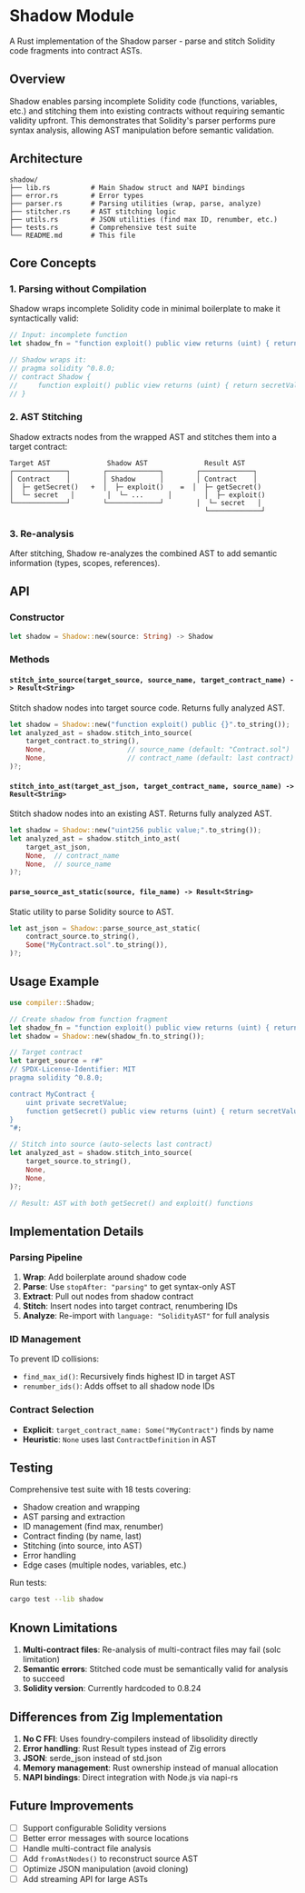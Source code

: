 # Shadow Module

A Rust implementation of the Shadow parser - parse and stitch Solidity code fragments into contract ASTs.

## Overview

Shadow enables parsing incomplete Solidity code (functions, variables, etc.) and stitching them into existing contracts without requiring semantic validity upfront. This demonstrates that Solidity's parser performs pure syntax analysis, allowing AST manipulation before semantic validation.

## Architecture

```
shadow/
├── lib.rs          # Main Shadow struct and NAPI bindings
├── error.rs        # Error types
├── parser.rs       # Parsing utilities (wrap, parse, analyze)
├── stitcher.rs     # AST stitching logic
├── utils.rs        # JSON utilities (find max ID, renumber, etc.)
├── tests.rs        # Comprehensive test suite
└── README.md       # This file
```

## Core Concepts

### 1. Parsing without Compilation

Shadow wraps incomplete Solidity code in minimal boilerplate to make it syntactically valid:

```rust
// Input: incomplete function
let shadow_fn = "function exploit() public view returns (uint) { return secretValue * 2; }";

// Shadow wraps it:
// pragma solidity ^0.8.0;
// contract Shadow {
//     function exploit() public view returns (uint) { return secretValue * 2; }
// }
```

### 2. AST Stitching

Shadow extracts nodes from the wrapped AST and stitches them into a target contract:

```
Target AST              Shadow AST              Result AST
┌─────────────┐        ┌─────────────┐        ┌─────────────┐
│ Contract    │        │ Shadow      │        │ Contract    │
│  ├─ getSecret()   +  │  ├─ exploit()    =  │  ├─ getSecret()
│  └─ secret   │        │  └─ ...      │        │  ├─ exploit()
└─────────────┘        └─────────────┘        │  └─ secret   │
                                                └─────────────┘
```

### 3. Re-analysis

After stitching, Shadow re-analyzes the combined AST to add semantic information (types, scopes, references).

## API

### Constructor

```rust
let shadow = Shadow::new(source: String) -> Shadow
```

### Methods

#### `stitch_into_source(target_source, source_name, target_contract_name) -> Result<String>`

Stitch shadow nodes into target source code. Returns fully analyzed AST.

```rust
let shadow = Shadow::new("function exploit() public {}".to_string());
let analyzed_ast = shadow.stitch_into_source(
    target_contract.to_string(),
    None,                    // source_name (default: "Contract.sol")
    None,                    // contract_name (default: last contract)
)?;
```

#### `stitch_into_ast(target_ast_json, target_contract_name, source_name) -> Result<String>`

Stitch shadow nodes into an existing AST. Returns fully analyzed AST.

```rust
let shadow = Shadow::new("uint256 public value;".to_string());
let analyzed_ast = shadow.stitch_into_ast(
    target_ast_json,
    None,  // contract_name
    None,  // source_name
)?;
```

#### `parse_source_ast_static(source, file_name) -> Result<String>`

Static utility to parse Solidity source to AST.

```rust
let ast_json = Shadow::parse_source_ast_static(
    contract_source.to_string(),
    Some("MyContract.sol".to_string()),
)?;
```

## Usage Example

```rust
use compiler::Shadow;

// Create shadow from function fragment
let shadow_fn = "function exploit() public view returns (uint) { return secretValue * 2; }";
let shadow = Shadow::new(shadow_fn.to_string());

// Target contract
let target_source = r#"
// SPDX-License-Identifier: MIT
pragma solidity ^0.8.0;

contract MyContract {
    uint private secretValue;
    function getSecret() public view returns (uint) { return secretValue; }
}
"#;

// Stitch into source (auto-selects last contract)
let analyzed_ast = shadow.stitch_into_source(
    target_source.to_string(),
    None,
    None,
)?;

// Result: AST with both getSecret() and exploit() functions
```

## Implementation Details

### Parsing Pipeline

1. **Wrap**: Add boilerplate around shadow code
2. **Parse**: Use `stopAfter: "parsing"` to get syntax-only AST
3. **Extract**: Pull out nodes from shadow contract
4. **Stitch**: Insert nodes into target contract, renumbering IDs
5. **Analyze**: Re-import with `language: "SolidityAST"` for full analysis

### ID Management

To prevent ID collisions:
- `find_max_id()`: Recursively finds highest ID in target AST
- `renumber_ids()`: Adds offset to all shadow node IDs

### Contract Selection

- **Explicit**: `target_contract_name: Some("MyContract")` finds by name
- **Heuristic**: `None` uses last `ContractDefinition` in AST

## Testing

Comprehensive test suite with 18 tests covering:

- Shadow creation and wrapping
- AST parsing and extraction
- ID management (find max, renumber)
- Contract finding (by name, last)
- Stitching (into source, into AST)
- Error handling
- Edge cases (multiple nodes, variables, etc.)

Run tests:

```bash
cargo test --lib shadow
```

## Known Limitations

1. **Multi-contract files**: Re-analysis of multi-contract files may fail (solc limitation)
2. **Semantic errors**: Stitched code must be semantically valid for analysis to succeed
3. **Solidity version**: Currently hardcoded to 0.8.24

## Differences from Zig Implementation

1. **No C FFI**: Uses foundry-compilers instead of libsolidity directly
2. **Error handling**: Rust Result types instead of Zig errors
3. **JSON**: serde_json instead of std.json
4. **Memory management**: Rust ownership instead of manual allocation
5. **NAPI bindings**: Direct integration with Node.js via napi-rs

## Future Improvements

- [ ] Support configurable Solidity versions
- [ ] Better error messages with source locations
- [ ] Handle multi-contract file analysis
- [ ] Add `fromAstNodes()` to reconstruct source AST
- [ ] Optimize JSON manipulation (avoid cloning)
- [ ] Add streaming API for large ASTs

